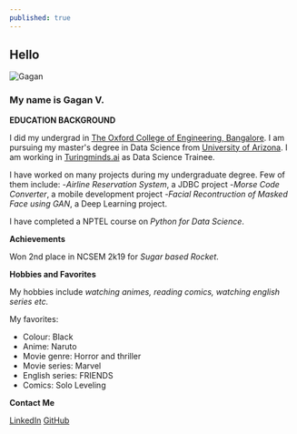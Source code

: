 ```yaml
---
published: true
---
```

## Hello
![Gagan]({{site.baseurl}}/images/1668507452885.jpeg)
### My name is Gagan V.

**EDUCATION BACKGROUND**

I did my undergrad in [The Oxford College of Engineering, Bangalore](http://www.theoxford.edu/engineering/).
I am pursuing my master's degree in Data Science from [University of Arizona](https://www.arizona.edu/).
I am working in [Turingminds.ai](https://turingminds.ai/) as Data Science Trainee.

I have worked on many projects during my undergraduate degree. Few of them include:
-_Airline Reservation System_, a JDBC project
-_Morse Code Converter_, a mobile development project
-_Facial Recontruction of Masked Face using GAN_, a Deep Learning project.

I have completed a NPTEL course on _Python for Data Science_.

**Achievements**

Won 2nd place in NCSEM 2k19 for _Sugar based Rocket_.

**Hobbies and Favorites**

My hobbies include _watching animes, reading comics, watching english series etc._

My favorites:
- Colour: Black
- Anime: Naruto
- Movie genre: Horror and thriller
- Movie series: Marvel
- English series: FRIENDS
- Comics: Solo Leveling

**Contact Me**

[LinkedIn](https://www.linkedin.com/in/gagan-v-28a5aa21b/)
[GitHub](https://github.com/gaganmarvel)
